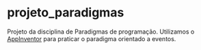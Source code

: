 # projeto_paradigmas
Projeto da disciplina de Paradigmas de programação. Utilizamos o <a href="http://appinventor.mit.edu/explore/front.html#">AppInventor</a> para praticar o paradigma orientado a eventos.


